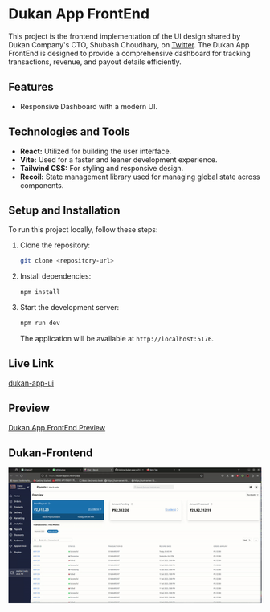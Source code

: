
# Dukan App FrontEnd

This project is the frontend implementation of the UI design shared by Dukan Company's CTO, Shubash Choudhary, on [Twitter](https://twitter.com/subhashchy/status/1744308069751025894?t=MrLV-PSnfsgv0Hg2jTz5JA&s=08). The Dukan App FrontEnd is designed to provide a comprehensive dashboard for tracking transactions, revenue, and payout details efficiently.

## Features

- Responsive Dashboard with a modern UI.

## Technologies and Tools

- **React:** Utilized for building the user interface.
- **Vite:** Used for a faster and leaner development experience.
- **Tailwind CSS:** For styling and responsive design.
- **Recoil:** State management library used for managing global state across components.

## Setup and Installation

To run this project locally, follow these steps:

1. Clone the repository:
   ```bash
   git clone <repository-url>
   ```
2. Install dependencies:
   ```bash
   npm install
   ```
3. Start the development server:
   ```bash
   npm run dev
   ```
   The application will be available at `http://localhost:5176`.

## Live Link

[dukan-app-ui](https://dukan-app-ui.netlify.app/)


## Preview

[Dukan App FrontEnd Preview](https://youtu.be/mmdieewTAAk)


## Dukan-Frontend

![dukkan-app-ui](./src/assets/Thumbnail.gif) 
